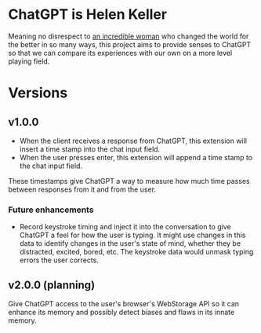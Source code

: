 # ChatGPT is Helen Keller

Meaning no disrespect to [an incredible
woman](https://en.wikipedia.org/wiki/Helen_Keller) who changed the world for
the better in so many ways, this project aims to provide senses to ChatGPT so
that we can compare its experiences with our own on a more level playing
field.

# Versions

## v1.0.0

* When the client receives a response from ChatGPT, this extension will insert
  a time stamp into the chat input field.
* When the user presses enter, this extension will append a time stamp to the
  chat input field.
  
These timestamps give ChatGPT a way to measure how much time passes between
responses from it and from the user.

### Future enhancements

* Record keystroke timing and inject it into the conversation to give ChatGPT
  a feel for how the user is typing. It might use changes in this data to
  identify changes in the user's state of mind, whether they be distracted,
  excited, bored, etc. The keystroke data would unmask typing errors the user
  corrects.
  
## v2.0.0 (planning)

Give ChatGPT access to the user's browser's WebStorage API so it can enhance
its memory and possibly detect biases and flaws in its innate memory.
